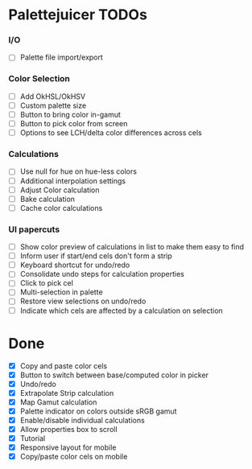# Palettejuicer TODOs

### I/O

- [ ] Palette file import/export

### Color Selection

- [ ] Add OkHSL/OkHSV
- [ ] Custom palette size
- [ ] Button to bring color in-gamut
- [ ] Button to pick color from screen
- [ ] Options to see LCH/delta color differences across cels

### Calculations

- [ ] Use null for hue on hue-less colors
- [ ] Additional interpolation settings
- [ ] Adjust Color calculation
- [ ] Bake calculation
- [ ] Cache color calculations

### UI papercuts

- [ ] Show color preview of calculations in list to make them easy to find
- [ ] Inform user if start/end cels don't form a strip
- [ ] Keyboard shortcut for undo/redo
- [ ] Consolidate undo steps for calculation properties
- [ ] Click to pick cel
- [ ] Multi-selection in palette
- [ ] Restore view selections on undo/redo
- [ ] Indicate which cels are affected by a calculation on selection

# Done

- [x] Copy and paste color cels
- [x] Button to switch between base/computed color in picker
- [x] Undo/redo
- [x] Extrapolate Strip calculation
- [x] Map Gamut calculation
- [x] Palette indicator on colors outside sRGB gamut
- [x] Enable/disable individual calculations
- [x] Allow properties box to scroll
- [x] Tutorial
- [x] Responsive layout for mobile
- [x] Copy/paste color cels on mobile
